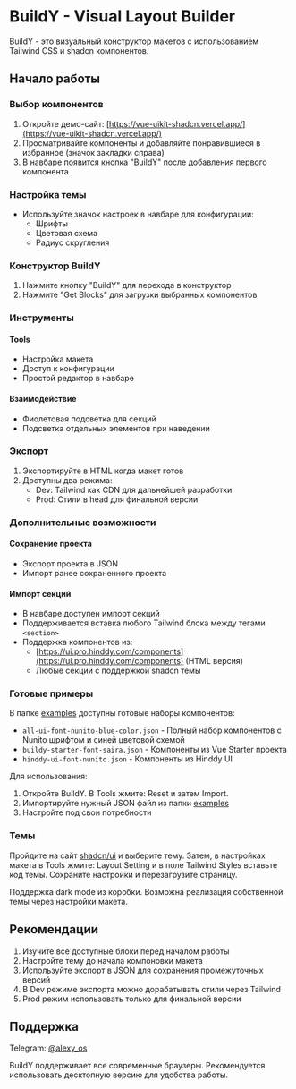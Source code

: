 # BuildY - Visual Layout Builder

BuildY - это визуальный конструктор макетов с использованием Tailwind CSS и shadcn компонентов.

## Начало работы

### Выбор компонентов
1. Откройте демо-сайт: [https://vue-uikit-shadcn.vercel.app/](https://vue-uikit-shadcn.vercel.app/)
2. Просматривайте компоненты и добавляйте понравившиеся в избранное (значок закладки справа)
3. В навбаре появится кнопка "BuildY" после добавления первого компонента

### Настройка темы
- Используйте значок настроек в навбаре для конфигурации:
  - Шрифты
  - Цветовая схема
  - Радиус скругления

### Конструктор BuildY

1. Нажмите кнопку "BuildY" для перехода в конструктор
2. Нажмите "Get Blocks" для загрузки выбранных компонентов

### Инструменты

#### Tools
- Настройка макета
- Доступ к конфигурации
- Простой редактор в навбаре

#### Взаимодействие
- Фиолетовая подсветка для секций
- Подсветка отдельных элементов при наведении

### Экспорт

1. Экспортируйте в HTML когда макет готов
2. Доступны два режима:
   - Dev: Tailwind как CDN для дальнейшей разработки
   - Prod: Стили в head для финальной версии

### Дополнительные возможности

#### Сохранение проекта
- Экспорт проекта в JSON
- Импорт ранее сохраненного проекта

#### Импорт секций
- В навбаре доступен импорт секций
- Поддерживается вставка любого Tailwind блока между тегами `<section>`
- Поддержка компонентов из:
  - [https://ui.pro.hinddy.com/components](https://ui.pro.hinddy.com/components) (HTML версия)
  - Любые секции с поддержкой shadcn темы

### Готовые примеры

В папке [examples](https://github.com/alexy-os/layouter/tree/main/buildy/examples) доступны готовые наборы компонентов:

- `all-ui-font-nunito-blue-color.json` - Полный набор компонентов с Nunito шрифтом и синей цветовой схемой
- `buildy-starter-font-saira.json` - Компоненты из Vue Starter проекта
- `hinddy-ui-font-nunito.json` - Компоненты из Hinddy UI

Для использования:
1. Откройте BuildY. В Tools жмите: Reset и затем Import.
2. Импортируйте нужный JSON файл из папки [examples](https://github.com/alexy-os/layouter/tree/main/buildy/examples)
3. Настройте под свои потребности

### Темы

Пройдите на сайт [shadcn/ui](https://ui.shadcn.com/themes) и выберите тему. Затем, в настройках макета в Tools жмите: Layout Setting и в поле Tailwind Styles вставьте код темы. Сохраните настройки и перезагрузите страницу.

Поддержка dark mode из коробки. Возможна реализация собственной темы через настройки макета.

## Рекомендации

1. Изучите все доступные блоки перед началом работы
2. Настройте тему до начала компоновки макета
3. Используйте экспорт в JSON для сохранения промежуточных версий
4. В Dev режиме экспорта можно дорабатывать стили через Tailwind
5. Prod режим использовать только для финальной версии

## Поддержка

Telegram: [@alexy_os](https://t.me/alexy_os)

BuildY поддерживает все современные браузеры. Рекомендуется использовать десктопную версию для удобства работы.